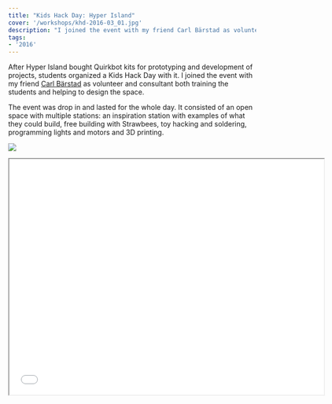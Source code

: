 ```yaml
---
title: "Kids Hack Day: Hyper Island"
cover: '/workshops/khd-2016-03_01.jpg'
description: "I joined the event with my friend Carl Bärstad as volunteer and consultant both training the students and helping to design the space."
tags:
- '2016'
---
```


After Hyper Island bought Quirkbot kits for prototyping and development of projects, students organized a Kids Hack Day with it. I joined the event with my friend [Carl Bärstad](https://www.linkedin.com/in/carlbarstad/) as volunteer and consultant both training the students and helping to design the space.

The event was drop in and lasted for the whole day. It consisted of an open space with multiple stations: an inspiration station with examples of what they could build, free building with Strawbees, toy hacking and soldering, programming lights and motors and 3D printing.

![](/workshops/khd-2016-03_01.jpg)

<iframe width="640" height="480" src="//www.youtube.com/embed/NAYQZ68pAg0" allowfullscreen></iframe>
